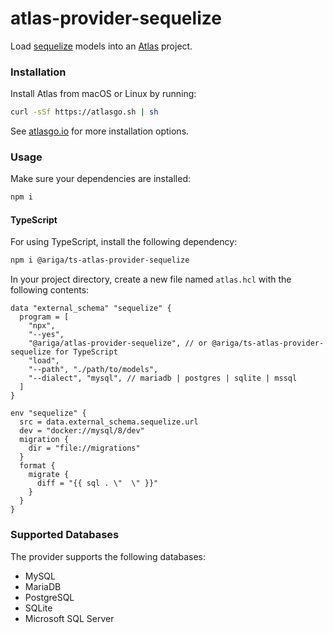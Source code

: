 # atlas-provider-sequelize
Load [sequelize](https://sequelize.org/) models into an [Atlas](https://atlasgo.io) project.

### Installation

Install Atlas from macOS or Linux by running:
```bash
curl -sSf https://atlasgo.sh | sh
```
See [atlasgo.io](https://atlasgo.io/getting-started#installation) for more installation options.

### Usage

Make sure your dependencies are installed:
```bash
npm i 
```

#### TypeScript
For using TypeScript, install the following dependency:
```bash
npm i @ariga/ts-atlas-provider-sequelize
```

In your project directory, create a new file named `atlas.hcl` with the following contents:

```hcl
data "external_schema" "sequelize" {
  program = [
    "npx",
    "--yes",
    "@ariga/atlas-provider-sequelize", // or @ariga/ts-atlas-provider-sequelize for TypeScript
    "load",
    "--path", "./path/to/models",
    "--dialect", "mysql", // mariadb | postgres | sqlite | mssql
  ]
}

env "sequelize" {
  src = data.external_schema.sequelize.url
  dev = "docker://mysql/8/dev"
  migration {
    dir = "file://migrations"
  }
  format {
    migrate {
      diff = "{{ sql . \"  \" }}"
    }
  }
}
```

### Supported Databases

The provider supports the following databases:
* MySQL
* MariaDB
* PostgreSQL
* SQLite
* Microsoft SQL Server